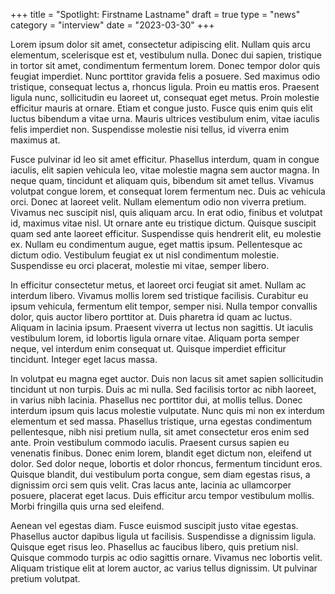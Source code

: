 +++
title = "Spotlight: Firstname Lastname"
draft = true
type = "news"
category = "interview"
date = "2023-03-30"
+++

Lorem ipsum dolor sit amet, consectetur adipiscing elit. Nullam quis arcu elementum, scelerisque est et, vestibulum nulla. Donec dui sapien, tristique in tortor sit amet, condimentum fermentum lorem. Donec tempor dolor quis feugiat imperdiet. Nunc porttitor gravida felis a posuere. Sed maximus odio tristique, consequat lectus a, rhoncus ligula. Proin eu mattis eros. Praesent ligula nunc, sollicitudin eu laoreet ut, consequat eget metus. Proin molestie efficitur mauris at ornare. Etiam et congue justo. Fusce quis enim quis elit luctus bibendum a vitae urna. Mauris ultrices vestibulum enim, vitae iaculis felis imperdiet non. Suspendisse molestie nisi tellus, id viverra enim maximus at.

Fusce pulvinar id leo sit amet efficitur. Phasellus interdum, quam in congue iaculis, elit sapien vehicula leo, vitae molestie magna sem auctor magna. In neque quam, tincidunt et aliquam quis, bibendum sit amet tellus. Vivamus volutpat congue lorem, et consequat lorem fermentum nec. Duis ac vehicula orci. Donec at laoreet velit. Nullam elementum odio non viverra pretium. Vivamus nec suscipit nisl, quis aliquam arcu. In erat odio, finibus et volutpat id, maximus vitae nisl. Ut ornare ante eu tristique dictum. Quisque suscipit quam sed ante laoreet efficitur. Suspendisse quis hendrerit elit, eu molestie ex. Nullam eu condimentum augue, eget mattis ipsum. Pellentesque ac dictum odio. Vestibulum feugiat ex ut nisl condimentum molestie. Suspendisse eu orci placerat, molestie mi vitae, semper libero.

In efficitur consectetur metus, et laoreet orci feugiat sit amet. Nullam ac interdum libero. Vivamus mollis lorem sed tristique facilisis. Curabitur eu ipsum vehicula, fermentum elit tempor, semper nisi. Nulla tempor convallis dolor, quis auctor libero porttitor at. Duis pharetra id quam ac luctus. Aliquam in lacinia ipsum. Praesent viverra ut lectus non sagittis. Ut iaculis vestibulum lorem, id lobortis ligula ornare vitae. Aliquam porta semper neque, vel interdum enim consequat ut. Quisque imperdiet efficitur tincidunt. Integer eget lacus massa.

In volutpat eu magna eget auctor. Duis non lacus sit amet sapien sollicitudin tincidunt ut non turpis. Duis ac mi nulla. Sed facilisis tortor ac nibh laoreet, in varius nibh lacinia. Phasellus nec porttitor dui, at mollis tellus. Donec interdum ipsum quis lacus molestie vulputate. Nunc quis mi non ex interdum elementum et sed massa. Phasellus tristique, urna egestas condimentum pellentesque, nibh nisi pretium nulla, sit amet consectetur eros enim sed ante. Proin vestibulum commodo iaculis. Praesent cursus sapien eu venenatis finibus. Donec enim lorem, blandit eget dictum non, eleifend ut dolor. Sed dolor neque, lobortis et dolor rhoncus, fermentum tincidunt eros. Quisque blandit, dui vestibulum porta congue, sem diam egestas risus, a dignissim orci sem quis velit. Cras lacus ante, lacinia ac ullamcorper posuere, placerat eget lacus. Duis efficitur arcu tempor vestibulum mollis. Morbi fringilla quis urna sed eleifend.

Aenean vel egestas diam. Fusce euismod suscipit justo vitae egestas. Phasellus auctor dapibus ligula ut facilisis. Suspendisse a dignissim ligula. Quisque eget risus leo. Phasellus ac faucibus libero, quis pretium nisl. Quisque commodo turpis ac odio sagittis ornare. Vivamus nec lobortis velit. Aliquam tristique elit at lorem auctor, ac varius tellus dignissim. Ut pulvinar pretium volutpat. 